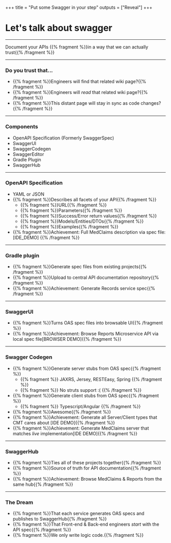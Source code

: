 +++
title = "Put some Swagger in your step"
outputs = ["Reveal"]
+++
# Let's talk about swagger

---
Document your APIs
    {{% fragment %}}in a way that we can actually trust{{% /fragment %}}

---
### Do you trust that...
- {{% fragment %}}Engineers will find that related wiki page?{{% /fragment %}}
- {{% fragment %}}Engineers will *read* that related wiki page?{{% /fragment %}}
- {{% fragment %}}This distant page will stay in sync as code changes?{{% /fragment %}}

---
### Components
- OpenAPI Specification (Formerly SwaggerSpec)
- SwaggerUI
- SwaggerCodegen
- SwaggerEditor
- Gradle Plugin
- SwaggerHub

---
### OpenAPI Specification
- YAML or JSON
- {{% fragment %}}Describes all facets of your API{{% /fragment %}}
    - {{% fragment %}}URL{{% /fragment %}}
    - {{% fragment %}}Parameters{{% /fragment %}}
    - {{% fragment %}}Success/Error return values{{% /fragment %}}
    - {{% fragment %}}Models/Entities/DTOs{{% /fragment %}}
    - {{% fragment %}}Examples{{% /fragment %}}
- {{% fragment %}}Achievement: Full MedClaims description via spec file: [IDE_DEMO] {{% /fragment %}}
---
### Gradle plugin
- {{% fragment %}}Generate spec files from existing projects{{% /fragment %}}
- {{% fragment %}}Upload to central API documentation repository{{% /fragment %}}
- {{% fragment %}}Achievement: Generate Records service spec{{% /fragment %}}

    
---
### SwaggerUI
- {{% fragment %}}Turns OAS spec files into browsable UI{{% /fragment %}}
- {{% fragment %}}Achievement: Browse Reports Microservice API via local spec file[BROWSER DEMO]{{% /fragment %}}

---
### Swagger Codegen
- {{% fragment %}}Generate server stubs from OAS spec{{% /fragment %}}
    - {{% fragment %}} JAXRS, Jersey, RESTEasy, Spring {{% /fragment %}}
    - {{% fragment %}} No struts support :( {{% /fragment %}}
- {{% fragment %}}Generate client stubs from OAS spec{{% /fragment %}}
    - {{% fragment %}} Typescript/Angular {{% /fragment %}}
- {{% fragment %}}Awesome{{% /fragment %}}
- {{% fragment %}}Achievement: Generate all Server/Client types that CMT cares about [IDE DEMO]{{% /fragment %}}
- {{% fragment %}}Achievement: Generate MedClaims server that matches *live* implementation[IDE DEMO]{{% /fragment %}}

---
### SwaggerHub
- {{% fragment %}}Ties all of these projects together{{% /fragment %}}
- {{% fragment %}}Source of truth for API documentation{{% /fragment %}}
- {{% fragment %}}Achievement: Browse MedClaims & Reports from the same hub{{% /fragment %}}

---
### The Dream
- {{% fragment %}}That each service generates OAS specs and publishes to SwaggerHub{{% /fragment %}}
- {{% fragment %}}That Front-end & Back-end engineers *start* with the API spec{{% /fragment %}}
- {{% fragment %}}We only write logic code.{{% /fragment %}}
